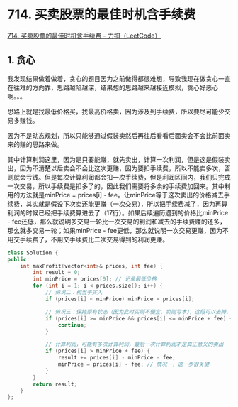 # 714. 买卖股票的最佳时机含手续费

[714. 买卖股票的最佳时机含手续费 - 力扣（LeetCode）](https://leetcode.cn/problems/best-time-to-buy-and-sell-stock-with-transaction-fee/)



## 1. 贪心

我发现结果做着做着，贪心的题目因为之前做得都很难想，导致我现在做贪心一直在往难的方向靠，思路越陷越深，结果想的思路越来越接近模拟，贪心好恶心啊。。。

思路上就是找最低价格买，找最高价格卖，因为涉及到手续费，所以要尽可能少交易多赚钱。

因为不是动态规划，所以只能够通过假装卖然后再往后看看后面卖会不会比前面卖来的赚的思路来做。

其中计算利润这里，因为是只要能赚，就先卖出，计算一次利润，但是这是假装卖出，因为不清楚以后卖会不会比这次更赚，因为要扣手续费，所以不能卖多次，否则就会亏钱。但是每次计算利润都会扣一次手续费，但是利润区间内，我们只完成一次交易，所以手续费是扣多了的，因此我们需要将多余的手续费加回来。其中利用的方法就是minPrice = prices[i] - fee。让minPrice等于这次卖出的价格减去手续费，其实就是假设下次卖还能更赚（一次交易），所以把手续费减了，因为再算利润的时候已经把手续费算进去了（17行）。如果后续遍历遇到的价格比minPrice - fee还低，那么就说明多交易一轮比一次交易的利润和减去的手续费赚的还多，那么就多交易一轮；如果minPrice - fee更低，那么就说明一次交易更赚，因为不用交手续费了，不用交手续费比二次交易得到的利润更赚。

```c++
class Solution {
public:
    int maxProfit(vector<int>& prices, int fee) {
        int result = 0;
        int minPrice = prices[0]; // 记录最低价格
        for (int i = 1; i < prices.size(); i++) {
            // 情况二：相当于买入
            if (prices[i] < minPrice) minPrice = prices[i];

            // 情况三：保持原有状态（因为此时买则不便宜，卖则亏本），这段可以去掉，不影响逻辑
            if (prices[i] >= minPrice && prices[i] <= minPrice + fee) {
                continue;
            }

            // 计算利润，可能有多次计算利润，最后一次计算利润才是真正意义的卖出
            if (prices[i] > minPrice + fee) {
                result += prices[i] - minPrice - fee;
                minPrice = prices[i] - fee; // 情况一，这一步很关键
            }
        }
        return result;
    }
};
```

